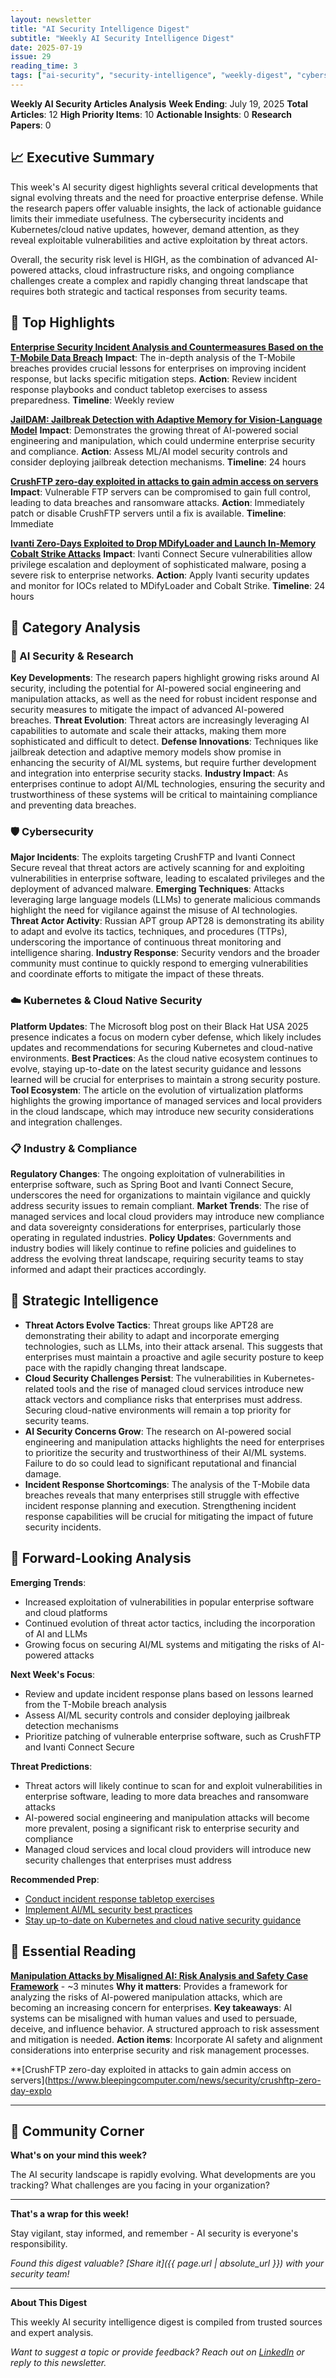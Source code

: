 ```yaml
---
layout: newsletter
title: "AI Security Intelligence Digest"
subtitle: "Weekly AI Security Intelligence Digest"
date: 2025-07-19
issue: 29
reading_time: 3
tags: ["ai-security", "security-intelligence", "weekly-digest", "cybersecurity"]
---
```


**Weekly AI Security Articles Analysis**
**Week Ending**: July 19, 2025
**Total Articles**: 12
**High Priority Items**: 10
**Actionable Insights**: 0
**Research Papers**: 0

## 📈 Executive Summary

This week's AI security digest highlights several critical developments that signal evolving threats and the need for proactive enterprise defense. While the research papers offer valuable insights, the lack of actionable guidance limits their immediate usefulness. The cybersecurity incidents and Kubernetes/cloud native updates, however, demand attention, as they reveal exploitable vulnerabilities and active exploitation by threat actors. 

Overall, the security risk level is HIGH, as the combination of advanced AI-powered attacks, cloud infrastructure risks, and ongoing compliance challenges create a complex and rapidly changing threat landscape that requires both strategic and tactical responses from security teams.

## 📰 Top Highlights

**[Enterprise Security Incident Analysis and Countermeasures Based on the T-Mobile Data Breach](https://arxiv.org/abs/2507.12937)**
**Impact**: The in-depth analysis of the T-Mobile breaches provides crucial lessons for enterprises on improving incident response, but lacks specific mitigation steps.
**Action**: Review incident response playbooks and conduct tabletop exercises to assess preparedness.
**Timeline**: Weekly review

**[JailDAM: Jailbreak Detection with Adaptive Memory for Vision-Language Model](https://arxiv.org/abs/2504.03770)**
**Impact**: Demonstrates the growing threat of AI-powered social engineering and manipulation, which could undermine enterprise security and compliance.
**Action**: Assess ML/AI model security controls and consider deploying jailbreak detection mechanisms.
**Timeline**: 24 hours

**[CrushFTP zero-day exploited in attacks to gain admin access on servers](https://www.bleepingcomputer.com/news/security/crushftp-zero-day-exploited-in-attacks-to-gain-admin-access-on-servers/)**
**Impact**: Vulnerable FTP servers can be compromised to gain full control, leading to data breaches and ransomware attacks.
**Action**: Immediately patch or disable CrushFTP servers until a fix is available.
**Timeline**: Immediate

**[Ivanti Zero-Days Exploited to Drop MDifyLoader and Launch In-Memory Cobalt Strike Attacks](https://thehackernews.com/2025/07/ivanti-zero-days-exploited-to-drop.html)**
**Impact**: Ivanti Connect Secure vulnerabilities allow privilege escalation and deployment of sophisticated malware, posing a severe risk to enterprise networks.
**Action**: Apply Ivanti security updates and monitor for IOCs related to MDifyLoader and Cobalt Strike.
**Timeline**: 24 hours

## 📰 Category Analysis

### 🤖 AI Security & Research
**Key Developments**: The research papers highlight growing risks around AI security, including the potential for AI-powered social engineering and manipulation attacks, as well as the need for robust incident response and security measures to mitigate the impact of advanced AI-powered breaches.
**Threat Evolution**: Threat actors are increasingly leveraging AI capabilities to automate and scale their attacks, making them more sophisticated and difficult to detect.
**Defense Innovations**: Techniques like jailbreak detection and adaptive memory models show promise in enhancing the security of AI/ML systems, but require further development and integration into enterprise security stacks.
**Industry Impact**: As enterprises continue to adopt AI/ML technologies, ensuring the security and trustworthiness of these systems will be critical to maintaining compliance and preventing data breaches.

### 🛡️ Cybersecurity
**Major Incidents**: The exploits targeting CrushFTP and Ivanti Connect Secure reveal that threat actors are actively scanning for and exploiting vulnerabilities in enterprise software, leading to escalated privileges and the deployment of advanced malware.
**Emerging Techniques**: Attacks leveraging large language models (LLMs) to generate malicious commands highlight the need for vigilance against the misuse of AI technologies.
**Threat Actor Activity**: Russian APT group APT28 is demonstrating its ability to adapt and evolve its tactics, techniques, and procedures (TTPs), underscoring the importance of continuous threat monitoring and intelligence sharing.
**Industry Response**: Security vendors and the broader community must continue to quickly respond to emerging vulnerabilities and coordinate efforts to mitigate the impact of these threats.

### ☁️ Kubernetes & Cloud Native Security
**Platform Updates**: The Microsoft blog post on their Black Hat USA 2025 presence indicates a focus on modern cyber defense, which likely includes updates and recommendations for securing Kubernetes and cloud-native environments.
**Best Practices**: As the cloud native ecosystem continues to evolve, staying up-to-date on the latest security guidance and lessons learned will be crucial for enterprises to maintain a strong security posture.
**Tool Ecosystem**: The article on the evolution of virtualization platforms highlights the growing importance of managed services and local providers in the cloud landscape, which may introduce new security considerations and integration challenges.

### 📋 Industry & Compliance
**Regulatory Changes**: The ongoing exploitation of vulnerabilities in enterprise software, such as Spring Boot and Ivanti Connect Secure, underscores the need for organizations to maintain vigilance and quickly address security issues to remain compliant.
**Market Trends**: The rise of managed services and local cloud providers may introduce new compliance and data sovereignty considerations for enterprises, particularly those operating in regulated industries.
**Policy Updates**: Governments and industry bodies will likely continue to refine policies and guidelines to address the evolving threat landscape, requiring security teams to stay informed and adapt their practices accordingly.

## 🧠 Strategic Intelligence

- **Threat Actors Evolve Tactics**: Threat groups like APT28 are demonstrating their ability to adapt and incorporate emerging technologies, such as LLMs, into their attack arsenal. This suggests that enterprises must maintain a proactive and agile security posture to keep pace with the rapidly changing threat landscape.
- **Cloud Security Challenges Persist**: The vulnerabilities in Kubernetes-related tools and the rise of managed cloud services introduce new attack vectors and compliance risks that enterprises must address. Securing cloud-native environments will remain a top priority for security teams.
- **AI Security Concerns Grow**: The research on AI-powered social engineering and manipulation attacks highlights the need for enterprises to prioritize the security and trustworthiness of their AI/ML systems. Failure to do so could lead to significant reputational and financial damage.
- **Incident Response Shortcomings**: The analysis of the T-Mobile data breaches reveals that many enterprises still struggle with effective incident response planning and execution. Strengthening incident response capabilities will be crucial for mitigating the impact of future security incidents.

## 📰 Forward-Looking Analysis

**Emerging Trends**:
- Increased exploitation of vulnerabilities in popular enterprise software and cloud platforms
- Continued evolution of threat actor tactics, including the incorporation of AI and LLMs
- Growing focus on securing AI/ML systems and mitigating the risks of AI-powered attacks

**Next Week's Focus**:
- Review and update incident response plans based on lessons learned from the T-Mobile breach analysis
- Assess AI/ML security controls and consider deploying jailbreak detection mechanisms
- Prioritize patching of vulnerable enterprise software, such as CrushFTP and Ivanti Connect Secure

**Threat Predictions**:
- Threat actors will likely continue to scan for and exploit vulnerabilities in enterprise software, leading to more data breaches and ransomware attacks
- AI-powered social engineering and manipulation attacks will become more prevalent, posing a significant risk to enterprise security and compliance
- Managed cloud services and local cloud providers will introduce new security challenges that enterprises must address

**Recommended Prep**:
- [Conduct incident response tabletop exercises](https://www.cisa.gov/cybersecurity-and-infrastructure-security-agency/resources/cybersecurity-services/incident-response)
- [Implement AI/ML security best practices](https://www.csoonline.com/article/3615207/7-best-practices-for-securing-ai-and-machine-learning.html)
- [Stay up-to-date on Kubernetes and cloud native security guidance](https://kubernetes.io/docs/concepts/security/)

## 📰 Essential Reading

**[Manipulation Attacks by Misaligned AI: Risk Analysis and Safety Case Framework](https://arxiv.org/abs/2507.12872)** - ~3 minutes
**Why it matters**: Provides a framework for analyzing the risks of AI-powered manipulation attacks, which are becoming an increasing concern for enterprises.
**Key takeaways**: AI systems can be misaligned with human values and used to persuade, deceive, and influence behavior. A structured approach to risk assessment and mitigation is needed.
**Action items**: Incorporate AI safety and alignment considerations into enterprise security and risk management processes.

**[CrushFTP zero-day exploited in attacks to gain admin access on servers](https://www.bleepingcomputer.com/news/security/crushftp-zero-day-explo

---

## 💬 Community Corner

**What's on your mind this week?** 

The AI security landscape is rapidly evolving. What developments are you tracking? What challenges are you facing in your organization?

---

**That's a wrap for this week!**

Stay vigilant, stay informed, and remember - AI security is everyone's responsibility.

*Found this digest valuable? [Share it]({{ page.url | absolute_url }}) with your security team!*

---

**About This Digest**

This weekly AI security intelligence digest is compiled from trusted sources and expert analysis. 

*Want to suggest a topic or provide feedback? Reach out on [LinkedIn](https://linkedin.com/in/aminraji) or reply to this newsletter.*
